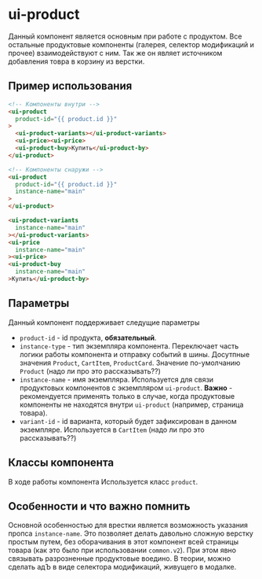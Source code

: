 # ui-product

Данный компонент является основным при работе с продуктом. Все остальные продуктовые компоненты (галерея, селектор модификаций и прочее) взаимодействуют с ним. Так же он являет источником добавления товра в корзину из верстки.

## Пример использования

````html
<!-- Компоненты внутри -->
<ui-product
  product-id="{{ product.id }}"
>
  <ui-product-variants></ui-product-variants>
  <ui-price><ui-price>
  <ui-product-buy>Купить</ui-product-by>
</ui-product>

<!-- Компоненты снаружи -->
<ui-product
  product-id="{{ product.id }}"
  instance-name="main"
>
</ui-product>

<ui-product-variants
  instance-name="main"
></ui-product-variants>
<ui-price
  instance-name="main"
><ui-price>
<ui-product-buy
  instance-name="main"
>Купить</ui-product-by>
````

## Параметры

Данный компонент поддерживает следущие параметры

* `product-id` - id продукта, **обязательный**.
* `instance-type` - тип экземпляра компонента. Переключает часть логики работы компонента и отправку событий в шины. Досутпные значения `Product`, `CartItem`, `ProductCard`. Значение по-умолчанию `Product` (надо ли про это рассказывать??)
* `instance-name` - имя экземпляра. Используется для связи продуктовых компонентов с экземпляром `ui-product`. **Важно** - рекомендуется применять только в случае, когда продуктовые компоненты не находятся внутри `ui-product` (например, страница товара).
* `variant-id` - id варианта, который будет зафиксирован в данном экземпляре. Используется в `CartItem` (надо ли про это рассказывать??)

## Классы компонента

В ходе работы компонента Используется класс `product`.

## Особенности и что важно помнить

Основной особенностью для врестки является возможность указания пропса `instance-name`. Это позволяет делать давольно сложную верстку простым путем, без оборачивания в этот компонент всей страницы товара (как это было при использовании `common.v2`). При этом явно связывать разрозненные продуктовые воедино. В теории, можно сделать адЪ в виде селектора модификаций, живущего в модалке.
